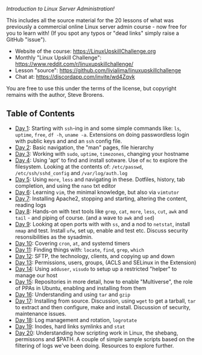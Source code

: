 *Introduction to Linux Server Administration!*

This includes all the source material for the 20 lessons of what was previously a commercial online Linux server admin course - now free for you to learn with! (If you spot any typos or "dead links" simply raise a GitHub "issue").

* Website of the course: https://LinuxUpskillChallenge.org
* Monthly "Linux Upskill Challenge": https://www.reddit.com/r/linuxupskillchallenge/
* Lesson "source": https://github.com/livialima/linuxupskillchallenge
* Chat at: https://discordapp.com/invite/wd4Zqyk

You are free to use this under the terms of the license, but copyright remains with the author, Steve Brorens.

## Table of Contents

* [Day 1](01.md): Starting with `ssh`-ing in and some simple commands like: `ls`, `uptime`, `free`, `df -h`, `uname -a`. Extensions on doing passwordless login with public keys and and an `ssh` config file.
* [Day 2](02.md): Basic navigation, the "man" pages, file hierarchy
* [Day 3](03.md): Working with `sudo`, `uptime`, `timezones`, changing your hostname
* [Day 4](04.md): Using 'apt' to find and install sotware. Use of `mc` to explore the filesystem. Looking at the contents of: `/etc/passwd`, `/etc/ssh/sshd_config` and `/var/log/auth.log`
* [Day 5](05.md): Using `more`, `less` and navigating in these. Dotfiles, history, tab completion, and using the `nano` txt editor
* [Day 6](06.md): Learning `vim`, the minimal knowledge, but also via `vimtutor`
* [Day 7](07.md): Installing Apache2, stopping and starting, altering the content, reading logs
* [Day 8](08.md): Hands-on with text tools like `grep`, `cat`, `more`, `less`, `cut`, `awk` and `tail` - and piping of course. (and a wave to `awk` and `sed`)
* [Day 9](09.md): Looking at open ports with with `ss`, and a nod to `netstat`, install `nmap` and test. Install `ufw`, set up, enable and test etc. Discuss security resonsibilities as the sysadmin.
* [Day 10](10.md): Covering `cron`, `at`, and systemd timers
* [Day 11](11.md): Finding things with: `locate`, `find`, `grep`, `which`
* [Day 12](12.md): SFTP, the technology, clients, and copying up and down
* [Day 13](13.md): Permissions, users, groups, (ACLS and SELinux in the Extension)
* [Day 14](14.md): Using `adduser`, `visudo` to setup up a restricted "helper" to manage our host
* [Day 15](15.md): Repositories in more detail, how to enable "Multiverse", the role of PPAs in Ubuntu, enabling and installing from them
* [Day 16](16.md): Understanding and using `tar` and `gzip`
* [Day 17](17.md): Installing from source. Discussion, using `wget` to get a tarball, `tar` to extract and then configure, make and install. Discussion of security, maintenance issues.
* [Day 18](18.md): Log management and rotation, `logrotate`
* [Day 19](19.md): Inodes, hard links symlinks and `stat`
* [Day 20](20.md): Understanding how scripting work in Linux, the shebang, permissons and $PATH. A couple of simple sample scripts based on the filtering of logs we've been doing. Resources to explore further.
